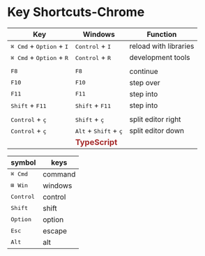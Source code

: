 # Key Shortcuts-Chrome

Key | Windows | Function
---|---|---
<kbd>&#8984; Cmd</kbd> + <kbd>Option</kbd> + <kbd>I</kbd> | <kbd>Control</kbd> + <kbd>I</kbd> | reload with libraries
<kbd>&#8984; Cmd</kbd> + <kbd>Option</kbd> + <kbd>R</kbd> | <kbd>Control</kbd> + <kbd>R</kbd> | development tools
||
<kbd>F8</kbd> | <kbd>F8</kbd> | continue
<kbd>F10</kbd> | <kbd>F10</kbd> | step over
<kbd>F11</kbd> | <kbd>F11</kbd> | step into
<kbd>Shift</kbd> + <kbd>F11</kbd> | <kbd>Shift</kbd> + <kbd>F11</kbd> | step into
||
<kbd>Control</kbd> + <kbd>ç</kbd> | <kbd>Shift</kbd> + <kbd>ç</kbd> | split editor right
<kbd>Control</kbd> + <kbd>ç</kbd> | <kbd>Alt</kbd> + <kbd>Shift</kbd> + <kbd>ç</kbd> | split editor down
 | | <span class="group">**TypeScript**</span>




symbol | keys
---|---
<kbd>&#8984; Cmd</kbd> | command
<kbd>&#8862; Win</kbd> | windows
<kbd>Control</kbd> | control
<kbd>Shift</kbd> | shift
<kbd>Option</kbd> | option
<kbd>Esc</kbd> | escape
<kbd>Alt</kbd> | alt





<style>
    .group{
        color: brown;
        font-weight: bold;
        font-size: large;
    }
</style>